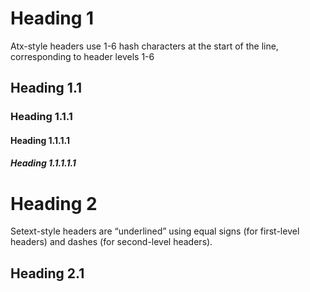 # Heading 1

Atx-style headers use 1-6 hash characters at the start of the line, corresponding to header levels
1-6

## Heading 1.1

### Heading 1.1.1

#### Heading 1.1.1.1

##### Heading 1.1.1.1.1

# Heading 2

Setext-style headers are “underlined” using equal signs (for first-level headers) and dashes (for
second-level headers).

## Heading 2.1
